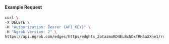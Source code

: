 <!-- Code generated for API Clients. DO NOT EDIT. -->

#### Example Request

```bash
curl \
-X DELETE \
-H "Authorization: Bearer {API_KEY}" \
-H "Ngrok-Version: 2" \
https://api.ngrok.com/edges/https/edghts_2otazmoRD4ELBxNDxfRH5aXXne1/routes/edghtsrt_2otaznBAx4VwzYDiDSZLoeJp2tD/websocket_tcp_converter
```
